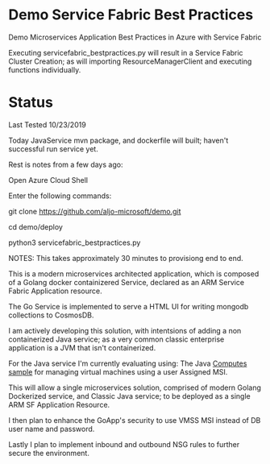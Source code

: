 # Demo Service Fabric Best Practices
Demo Microservices Application Best Practices in Azure with Service Fabric

Executing servicefabric_bestpractices.py will result in a Service Fabric Cluster Creation; as will importing
ResourceManagerClient and executing functions individually.

# Status
Last Tested 10/23/2019

Today JavaService mvn package, and dockerfile will built; haven't successful run service yet.

Rest is notes from a few days ago:

Open Azure Cloud Shell

Enter the following commands:

git clone https://github.com/aljo-microsoft/demo.git

cd demo/deploy

python3 servicefabric_bestpractices.py


NOTES:
This takes approximately 30 minutes to provisiong end to end.

This is a modern microservices architected application, which is composed of a Golang docker containizered Service, declared as an ARM Service Fabric Application resource.

The Go Service is implemented to serve a HTML UI for writing mongodb collections to CosmosDB.

I am actively developing this solution, with intentsions of adding a non containerized Java service; as a very common classic enterprise application is a JVM that isn't containerized.

For the Java service I'm currently evaluating using:
The Java [Computes sample](https://github.com/Azure-Samples/compute-java-manage-user-assigned-msi-enabled-virtual-machine/blob/master/src/main/java/com/microsoft/azure/management/compute/samples/ManageUserAssignedMSIEnabledVirtualMachine.java) for managing virtual machines using a user Assigned MSI.

This will allow a single microservices solution, comprised of modern Golang Dockerized service, and Classic Java service; to be deployed as a single ARM SF Application Resource.

I then plan to enhance the GoApp's security to use VMSS MSI instead of DB user name and password.

Lastly I plan to implement inbound and outbound NSG rules to further secure the environment.
